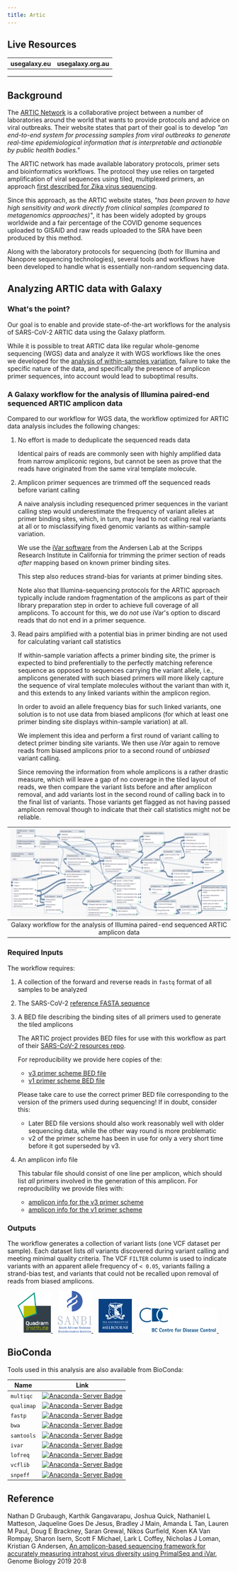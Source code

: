 ```yaml
---
title: Artic
---
```


## Live Resources

| usegalaxy.eu | usegalaxy.org.au |
|:--------:|:------------:|
| <FlatShield label="data" message="view" href="https://usegalaxy.eu/library/list#folders/F2a32545de855d335" alt="Raw data" /> | |
| <FlatShield label="workflow" message="run" href="https://usegalaxy.eu/u/wolfgang-maier/w/covid-19-variation-analysis-on-artic-pe-data" alt="Galaxy workflow" /> | <FlatShield label="workflow" message="run" href="https://usegalaxy.org.au/u/simongladman/w/covid-19-variation-analysis-on-artic-pe-data" alt="Galaxy workflow" />  |
| <FlatShield label="history" message="view" href="https://usegalaxy.eu/u/wolfgang-maier/h/artic-example-analysis" alt="Galaxy history" /> | |

## Background

The [ARTIC Network](https://artic.network) is a collaborative project between a number of laboratories around the world that wants to provide protocols and advice on viral outbreaks. Their website states that part of their goal is to develop *"an end-to-end system for processing samples from viral outbreaks to generate real-time epidemiological information that is interpretable and actionable by public health bodies."*

The ARTIC network has made available laboratory protocols, primer sets and bioinformatics workflows. The protocol they use relies on targeted amplification of viral sequences using tiled, multiplexed primers, an approach [first described for Zika virus sequencing](https://www.nature.com/articles/nprot.2017.066).

Since this approach, as the ARTIC website states, *"has been proven to have high sensitivity and work directly from clinical samples (compared to metagenomics approaches)"*, it has been widely adopted by groups worldwide and a fair percentage of the COVID genome sequences uploaded to GISAID and raw reads uploaded to the SRA have been produced by this method.

Along with the laboratory protocols for sequencing (both for Illumina and Nanopore sequencing technologies), several tools and workflows have been developed to handle what is essentially non-random sequencing data.

## Analyzing ARTIC data with Galaxy

### What's the point?

Our goal is to enable and provide state-of-the-art workflows for the analysis of SARS-CoV-2 ARTIC data using the Galaxy platform.

While it is possible to treat ARTIC data like regular whole-genome sequencing (WGS) data and analyze it with WGS workflows like the ones we developed for the [analysis of within-samples variation](../genomics/4-Variation/), failure to take the specific nature of the data, and specifically the presence of amplicon primer sequences, into account would lead to suboptimal results.

### A Galaxy workflow for the analysis of Illumina paired-end sequenced ARTIC amplicon data

Compared to our workflow for WGS data, the workflow optimized for ARTIC data analysis includes the following changes:

1. No effort is made to deduplicate the sequenced reads data

   Identical pairs of reads are commonly seen with highly amplified data from narrow ampliconic regions, but cannot be seen as prove that the reads have originated from the same viral template molecule.

2. Amplicon primer sequences are trimmed off the sequenced reads before variant calling

   A naive analysis including resequenced primer sequences in the variant calling step would underestimate the frequency of variant alleles at primer binding sites, which, in turn, may lead to not calling real variants at all or to misclassifying fixed genomic variants as within-sample variation.

   We use the [iVar software](https://andersen-lab.github.io/ivar/html/) from the Andersen Lab at the
Scripps Research Institute in California for trimming the primer section of reads *after* mapping based on known primer binding sites.

   This step also reduces strand-bias for variants at primer binding sites.

   Note also that Illumina-sequencing protocols for the ARTIC approach typically include random fragmentation of the amplicons as part of their library preparation step in order to achieve full coverage of all amplicons.
   To account for this, we do *not* use iVar's option to discard reads that do not end in a primer sequence.

3. Read pairs amplified with a potential bias in primer binding are not used for calculating variant call statistics

   If within-sample variation affects a primer binding site, the primer is expected to bind preferentially to the perfectly matching reference sequence as opposed to sequences carrying the variant allele, i.e., amplicons generated with such biased primers will more likely capture the sequence of viral template molecules without the variant than with it, and this extends to any linked variants within the amplicon region.

   In order to avoid an allele frequency bias for such linked variants, one solution is to not use data from biased
   amplicons (for which at least one primer binding site displays within-sample variation) at all.

   We implement this idea and perform a first round of variant calling to detect primer binding site variants. We then use *iVar* again to remove reads from biased amplicons prior to a second round of *unbiased* variant calling.

   Since removing the information from whole amplicons is a rather drastic measure, which will leave a gap of no coverage in the tiled layout of reads, we then compare the variant lists before and after amplicon removal, and add variants lost in the second round of calling back in to the final list of variants. Those variants get flagged as not having passed amplicon removal though to indicate that their call statistics might not be reliable.

| ![](./img/wf.png) |
|:------------------:|
| Galaxy workflow for the analysis of Illumina paired-end sequenced ARTIC amplicon data |

### Required Inputs

The workflow requires:

1. A collection of the forward and reverse reads in `fastq` format of all samples to be analyzed

2. The SARS-CoV-2 [reference FASTA sequence](https://www.ncbi.nlm.nih.gov/nuccore/NC_045512.2?report=fasta)

3. A BED file describing the binding sites of all primers used to generate the tiled amplicons

   The ARTIC project provides BED files for use with this workflow as part of their [SARS-CoV-2 resources repo](https://github.com/artic-network/artic-ncov2019/tree/master/primer_schemes/nCoV-2019).
   
   For reproducibility we provide here copies of the:
   
   - [v3 primer scheme BED file](nCoV-2019_v3.bed)
   - [v1 primer scheme BED file](nCoV-2019_v1.bed)

   Please take care to use the correct primer BED file corresponding to the version of the primers used during sequencing! If in doubt, consider this:
   
   - Later BED file versions should also work reasonably well with older sequencing data, while the other way round is more problematic
   - v2 of the primer scheme has been in use for only a very short time before it got superseded by v3.

4. An amplicon info file

   This tabular file should consist of one line per amplicon, which should list *all* primers involved in the generation of this amplicon. For reproducibility we provide files with:
   
   - [amplicon info for the v3 primer scheme](ARTIC_SARS_CoV-2_amplicon_info_v3.tsv)
   - [amplicon info for the v1 primer scheme](ARTIC_SARS_CoV-2_amplicon_info_v1.tsv)

### Outputs

The workflow generates a collection of variant lists (one VCF dataset per sample).
Each dataset lists *all* variants discovered during variant calling and meeting minimal quality criteria.
The VCF `FILTER` column is used to indicate variants with an apparent allele frequency of `< 0.05`, variants failing a strand-bias test, and variants that could not be recalled upon removal of reads from biased amplicons.


<p align="center">
    <a href="https://quadram.ac.uk">         <img src="img/quadram-logo.png" width="15%" alt="Quadram Institute" /> </a> &nbsp;&nbsp;
    <a href="https://www.sanbi.ac.za">       <img src="img/sanbi-logo.png" width="15%" alt="South African National Bioinformatics Institute (SANBI, UWC)" /> </a> &nbsp;&nbsp;
    <a href="https://www.unimelb.edu.au">    <img src="img/uni-melbourne-logo.png" width="15%" alt="University of Melbourne" /> </a> &nbsp;&nbsp;
    <a href="https://bccdc.ca">              <img src="img/bc-cdc-logo.png" width="35%" alt="BC CDC" /> </a> &nbsp;
</p>

## BioConda

Tools used in this analysis are also available from BioConda:

| Name | Link |
|------|----------------|
| `multiqc` | [![Anaconda-Server Badge](https://anaconda.org/bioconda/multiqc/badges/version.svg)](https://anaconda.org/bioconda/multiqc) |
| `qualimap` | [![Anaconda-Server Badge](https://anaconda.org/bioconda/qualimap/badges/version.svg)](https://anaconda.org/bioconda/qualimap) |
| `fastp` | [![Anaconda-Server Badge](https://anaconda.org/bioconda/fastp/badges/version.svg)](https://anaconda.org/bioconda/fastp) |
| `bwa` | [![Anaconda-Server Badge](https://anaconda.org/bioconda/bwa/badges/version.svg)](https://anaconda.org/bioconda/bwa) |
| `samtools` | [![Anaconda-Server Badge](https://anaconda.org/bioconda/samtools/badges/version.svg)](https://anaconda.org/bioconda/samtools) |
| `ivar` | [![Anaconda-Server Badge](https://anaconda.org/bioconda/ivar/badges/version.svg)](https://anaconda.org/bioconda/ivar) |
| `lofreq` | [![Anaconda-Server Badge](https://anaconda.org/bioconda/lofreq/badges/version.svg)](https://anaconda.org/bioconda/lofreq) |
| `vcflib` | [![Anaconda-Server Badge](https://anaconda.org/bioconda/vcflib/badges/version.svg)](https://anaconda.org/bioconda/vcflib) |
| `snpeff` | [![Anaconda-Server Badge](https://anaconda.org/bioconda/snpeff/badges/version.svg)](https://anaconda.org/bioconda/snpeff) |

## Reference

Nathan D Grubaugh, Karthik Gangavarapu, Joshua Quick, Nathaniel L Matteson, Jaqueline Goes De Jesus, Bradley J Main, Amanda L Tan, Lauren M Paul, Doug E Brackney,
Saran Grewal, Nikos Gurfield, Koen KA Van Rompay, Sharon Isern, Scott F Michael, Lark L Coffey, Nicholas J Loman, Kristian G Andersen,
[An amplicon-based sequencing framework for accurately measuring intrahost virus diversity using PrimalSeq and iVar](https://doi.org/10.1101/383513), Genome Biology 2019 20:8

